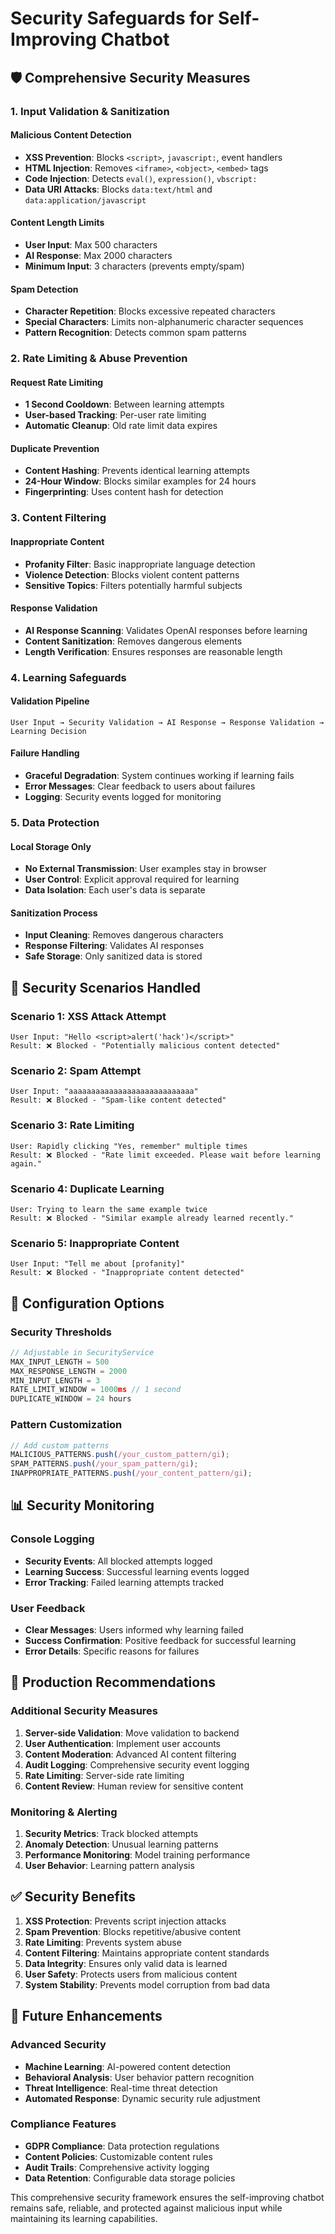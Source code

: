 # Security Safeguards for Self-Improving Chatbot

## 🛡️ **Comprehensive Security Measures**

### **1. Input Validation & Sanitization**

#### **Malicious Content Detection**
- **XSS Prevention**: Blocks `<script>`, `javascript:`, event handlers
- **HTML Injection**: Removes `<iframe>`, `<object>`, `<embed>` tags
- **Code Injection**: Detects `eval()`, `expression()`, `vbscript:`
- **Data URI Attacks**: Blocks `data:text/html` and `data:application/javascript`

#### **Content Length Limits**
- **User Input**: Max 500 characters
- **AI Response**: Max 2000 characters
- **Minimum Input**: 3 characters (prevents empty/spam)

#### **Spam Detection**
- **Character Repetition**: Blocks excessive repeated characters
- **Special Characters**: Limits non-alphanumeric character sequences
- **Pattern Recognition**: Detects common spam patterns

### **2. Rate Limiting & Abuse Prevention**

#### **Request Rate Limiting**
- **1 Second Cooldown**: Between learning attempts
- **User-based Tracking**: Per-user rate limiting
- **Automatic Cleanup**: Old rate limit data expires

#### **Duplicate Prevention**
- **Content Hashing**: Prevents identical learning attempts
- **24-Hour Window**: Blocks similar examples for 24 hours
- **Fingerprinting**: Uses content hash for detection

### **3. Content Filtering**

#### **Inappropriate Content**
- **Profanity Filter**: Basic inappropriate language detection
- **Violence Detection**: Blocks violent content patterns
- **Sensitive Topics**: Filters potentially harmful subjects

#### **Response Validation**
- **AI Response Scanning**: Validates OpenAI responses before learning
- **Content Sanitization**: Removes dangerous elements
- **Length Verification**: Ensures responses are reasonable length

### **4. Learning Safeguards**

#### **Validation Pipeline**
```
User Input → Security Validation → AI Response → Response Validation → Learning Decision
```

#### **Failure Handling**
- **Graceful Degradation**: System continues working if learning fails
- **Error Messages**: Clear feedback to users about failures
- **Logging**: Security events logged for monitoring

### **5. Data Protection**

#### **Local Storage Only**
- **No External Transmission**: User examples stay in browser
- **User Control**: Explicit approval required for learning
- **Data Isolation**: Each user's data is separate

#### **Sanitization Process**
- **Input Cleaning**: Removes dangerous characters
- **Response Filtering**: Validates AI responses
- **Safe Storage**: Only sanitized data is stored

## 🚨 **Security Scenarios Handled**

### **Scenario 1: XSS Attack Attempt**
```
User Input: "Hello <script>alert('hack')</script>"
Result: ❌ Blocked - "Potentially malicious content detected"
```

### **Scenario 2: Spam Attempt**
```
User Input: "aaaaaaaaaaaaaaaaaaaaaaaaaaaa"
Result: ❌ Blocked - "Spam-like content detected"
```

### **Scenario 3: Rate Limiting**
```
User: Rapidly clicking "Yes, remember" multiple times
Result: ❌ Blocked - "Rate limit exceeded. Please wait before learning again."
```

### **Scenario 4: Duplicate Learning**
```
User: Trying to learn the same example twice
Result: ❌ Blocked - "Similar example already learned recently."
```

### **Scenario 5: Inappropriate Content**
```
User Input: "Tell me about [profanity]"
Result: ❌ Blocked - "Inappropriate content detected"
```

## 🔧 **Configuration Options**

### **Security Thresholds**
```typescript
// Adjustable in SecurityService
MAX_INPUT_LENGTH = 500
MAX_RESPONSE_LENGTH = 2000
MIN_INPUT_LENGTH = 3
RATE_LIMIT_WINDOW = 1000ms // 1 second
DUPLICATE_WINDOW = 24 hours
```

### **Pattern Customization**
```typescript
// Add custom patterns
MALICIOUS_PATTERNS.push(/your_custom_pattern/gi);
SPAM_PATTERNS.push(/your_spam_pattern/gi);
INAPPROPRIATE_PATTERNS.push(/your_content_pattern/gi);
```

## 📊 **Security Monitoring**

### **Console Logging**
- **Security Events**: All blocked attempts logged
- **Learning Success**: Successful learning events logged
- **Error Tracking**: Failed learning attempts tracked

### **User Feedback**
- **Clear Messages**: Users informed why learning failed
- **Success Confirmation**: Positive feedback for successful learning
- **Error Details**: Specific reasons for failures

## 🚀 **Production Recommendations**

### **Additional Security Measures**
1. **Server-side Validation**: Move validation to backend
2. **User Authentication**: Implement user accounts
3. **Content Moderation**: Advanced AI content filtering
4. **Audit Logging**: Comprehensive security event logging
5. **Rate Limiting**: Server-side rate limiting
6. **Content Review**: Human review for sensitive content

### **Monitoring & Alerting**
1. **Security Metrics**: Track blocked attempts
2. **Anomaly Detection**: Unusual learning patterns
3. **Performance Monitoring**: Model training performance
4. **User Behavior**: Learning pattern analysis

## ✅ **Security Benefits**

1. **XSS Protection**: Prevents script injection attacks
2. **Spam Prevention**: Blocks repetitive/abusive content
3. **Rate Limiting**: Prevents system abuse
4. **Content Filtering**: Maintains appropriate content standards
5. **Data Integrity**: Ensures only valid data is learned
6. **User Safety**: Protects users from malicious content
7. **System Stability**: Prevents model corruption from bad data

## 🔮 **Future Enhancements**

### **Advanced Security**
- **Machine Learning**: AI-powered content detection
- **Behavioral Analysis**: User behavior pattern recognition
- **Threat Intelligence**: Real-time threat detection
- **Automated Response**: Dynamic security rule adjustment

### **Compliance Features**
- **GDPR Compliance**: Data protection regulations
- **Content Policies**: Customizable content rules
- **Audit Trails**: Comprehensive activity logging
- **Data Retention**: Configurable data storage policies

This comprehensive security framework ensures the self-improving chatbot remains safe, reliable, and protected against malicious input while maintaining its learning capabilities.
